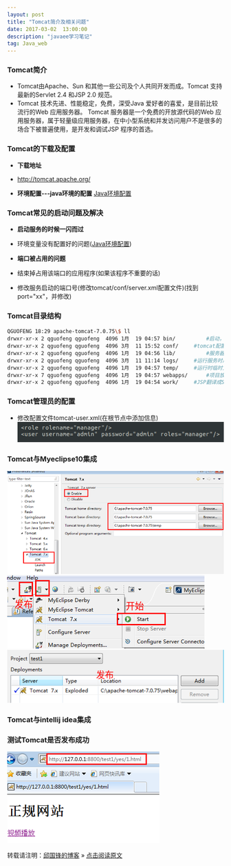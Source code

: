 ```yaml
---
layout: post
title: "Tomcat简介及相关问题"
date: 2017-03-02  13:00:00
description: "javaee学习笔记"
tag: Java_web 
---
```

### Tomcat简介
* Tomcat由Apache、Sun 和其他一些公司及个人共同开发而成。Tomcat 支持最新的Servlet 2.4 和JSP 2.0 规范。
* Tomcat 技术先进、性能稳定，免费，深受Java 爱好者的喜爱，是目前比较流行的Web 应用服务器。
Tomcat 服务器是一个免费的开放源代码的Web 应用服务器，属于轻量级应用服务器，在中小型系统和并发访问用户不是很多的场合下被普遍使用，是开发和调试JSP 程序的首选。

### Tomcat的下载及配置
* **下载地址**
* http://tomcat.apache.org/

* **环境配置---java环境的配置**
[Java环境配置](http://qiuguofeng.com/2017/03/Java环境配置/)

### Tomcat常见的启动问题及解决
* **启动服务的时候一闪而过**
* 环境变量没有配置好的问题([Java环境配置](http://qiuguofeng.com/2017/03/Java环境配置/))

* **端口被占用的问题**
* 结束掉占用该端口的应用程序(如果该程序不重要的话) 
* 修改服务启动的端口号(修改tomcat/conf/server.xml配置文件)(找到port="xx"，并修改)

### Tomcat目录结构
```bash
QGUOFENG 18:29 apache-tomcat-7.0.75\$ ll
drwxr-xr-x 2 qguofeng qguofeng  4096 1月  19 04:57 bin/			#启动，关闭服务所在的目录
drwxr-xr-x 2 qguofeng qguofeng  4096 3月  11 15:52 conf/		#tomcat配置文件
drwxr-xr-x 2 qguofeng qguofeng  4096 1月  19 04:56 lib/			#服务器运行使用的Jar包
drwxr-xr-x 2 qguofeng qguofeng  4096 3月  11 11:14 logs/		#运行服务时产生的日志
drwxr-xr-x 2 qguofeng qguofeng  4096 1月  19 04:57 temp/		#运行时临时文件
drwxr-xr-x 7 qguofeng qguofeng  4096 1月  19 04:57 webapps/		#项目放置的位置
drwxr-xr-x 2 qguofeng qguofeng  4096 1月  19 04:54 work/		#JSP翻译成Servlet程序

```

### Tomcat管理员的配置
* 修改配置文件tomcat-user.xml(在根节点中添加信息)
![图片](/assets/active_images/javaweb/tomcat/xml.png)

### Tomcat与Myeclipse10集成
![图片](/assets/active_images/javaweb/tomcat/tomcat1.png)
![图片](/assets/active_images/javaweb/tomcat/tomcat2.png)
![图片](/assets/active_images/javaweb/tomcat/tomcat3.png)
### Tomcat与intellij idea集成

### 测试Tomcat是否发布成功
![图片](/assets/active_images/javaweb/tomcat/tomcat5.png)

转载请注明：[邱国锋的博客](http://qiuguofeng.com) » [点击阅读原文](http://qiuguofeng.com/2017/03/Tomcat简介及相关问题/)
